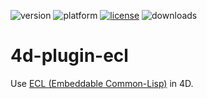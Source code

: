 ![version](https://img.shields.io/badge/version-18%2B-EB8E5F)
![platform](https://img.shields.io/static/v1?label=platform&message=mac-intel%20|%20mac-arm%20&color=blue)
[![license](https://img.shields.io/github/license/miyako/4d-plugin-ecl)](LICENSE)
![downloads](https://img.shields.io/github/downloads/miyako/4d-plugin-ecl/total)

# 4d-plugin-ecl
Use [ECL (Embeddable Common-Lisp)](https://common-lisp.net/project/ecl/main.html) in 4D.
